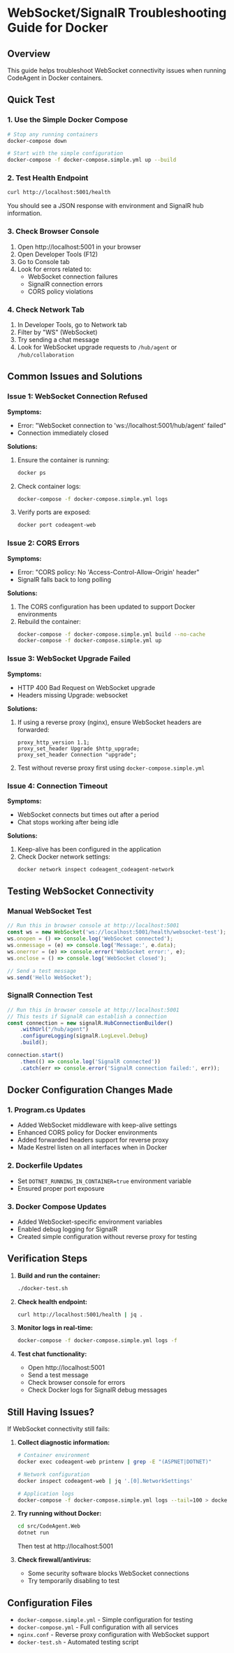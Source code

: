 # WebSocket/SignalR Troubleshooting Guide for Docker

## Overview
This guide helps troubleshoot WebSocket connectivity issues when running CodeAgent in Docker containers.

## Quick Test

### 1. Use the Simple Docker Compose
```bash
# Stop any running containers
docker-compose down

# Start with the simple configuration
docker-compose -f docker-compose.simple.yml up --build
```

### 2. Test Health Endpoint
```bash
curl http://localhost:5001/health
```

You should see a JSON response with environment and SignalR hub information.

### 3. Check Browser Console
1. Open http://localhost:5001 in your browser
2. Open Developer Tools (F12)
3. Go to Console tab
4. Look for errors related to:
   - WebSocket connection failures
   - SignalR connection errors
   - CORS policy violations

### 4. Check Network Tab
1. In Developer Tools, go to Network tab
2. Filter by "WS" (WebSocket)
3. Try sending a chat message
4. Look for WebSocket upgrade requests to `/hub/agent` or `/hub/collaboration`

## Common Issues and Solutions

### Issue 1: WebSocket Connection Refused

**Symptoms:**
- Error: "WebSocket connection to 'ws://localhost:5001/hub/agent' failed"
- Connection immediately closed

**Solutions:**
1. Ensure the container is running:
   ```bash
   docker ps
   ```

2. Check container logs:
   ```bash
   docker-compose -f docker-compose.simple.yml logs
   ```

3. Verify ports are exposed:
   ```bash
   docker port codeagent-web
   ```

### Issue 2: CORS Errors

**Symptoms:**
- Error: "CORS policy: No 'Access-Control-Allow-Origin' header"
- SignalR falls back to long polling

**Solutions:**
1. The CORS configuration has been updated to support Docker environments
2. Rebuild the container:
   ```bash
   docker-compose -f docker-compose.simple.yml build --no-cache
   docker-compose -f docker-compose.simple.yml up
   ```

### Issue 3: WebSocket Upgrade Failed

**Symptoms:**
- HTTP 400 Bad Request on WebSocket upgrade
- Headers missing Upgrade: websocket

**Solutions:**
1. If using a reverse proxy (nginx), ensure WebSocket headers are forwarded:
   ```nginx
   proxy_http_version 1.1;
   proxy_set_header Upgrade $http_upgrade;
   proxy_set_header Connection "upgrade";
   ```

2. Test without reverse proxy first using `docker-compose.simple.yml`

### Issue 4: Connection Timeout

**Symptoms:**
- WebSocket connects but times out after a period
- Chat stops working after being idle

**Solutions:**
1. Keep-alive has been configured in the application
2. Check Docker network settings:
   ```bash
   docker network inspect codeagent_codeagent-network
   ```

## Testing WebSocket Connectivity

### Manual WebSocket Test
```javascript
// Run this in browser console at http://localhost:5001
const ws = new WebSocket('ws://localhost:5001/health/websocket-test');
ws.onopen = () => console.log('WebSocket connected');
ws.onmessage = (e) => console.log('Message:', e.data);
ws.onerror = (e) => console.error('WebSocket error:', e);
ws.onclose = () => console.log('WebSocket closed');

// Send a test message
ws.send('Hello WebSocket');
```

### SignalR Connection Test
```javascript
// Run this in browser console at http://localhost:5001
// This tests if SignalR can establish a connection
const connection = new signalR.HubConnectionBuilder()
    .withUrl("/hub/agent")
    .configureLogging(signalR.LogLevel.Debug)
    .build();

connection.start()
    .then(() => console.log('SignalR connected'))
    .catch(err => console.error('SignalR connection failed:', err));
```

## Docker Configuration Changes Made

### 1. Program.cs Updates
- Added WebSocket middleware with keep-alive settings
- Enhanced CORS policy for Docker environments
- Added forwarded headers support for reverse proxy
- Made Kestrel listen on all interfaces when in Docker

### 2. Dockerfile Updates
- Set `DOTNET_RUNNING_IN_CONTAINER=true` environment variable
- Ensured proper port exposure

### 3. Docker Compose Updates
- Added WebSocket-specific environment variables
- Enabled debug logging for SignalR
- Created simple configuration without reverse proxy for testing

## Verification Steps

1. **Build and run the container:**
   ```bash
   ./docker-test.sh
   ```

2. **Check health endpoint:**
   ```bash
   curl http://localhost:5001/health | jq .
   ```

3. **Monitor logs in real-time:**
   ```bash
   docker-compose -f docker-compose.simple.yml logs -f
   ```

4. **Test chat functionality:**
   - Open http://localhost:5001
   - Send a test message
   - Check browser console for errors
   - Check Docker logs for SignalR debug messages

## Still Having Issues?

If WebSocket connectivity still fails:

1. **Collect diagnostic information:**
   ```bash
   # Container environment
   docker exec codeagent-web printenv | grep -E "(ASPNET|DOTNET)"
   
   # Network configuration
   docker inspect codeagent-web | jq '.[0].NetworkSettings'
   
   # Application logs
   docker-compose -f docker-compose.simple.yml logs --tail=100 > docker-logs.txt
   ```

2. **Try running without Docker:**
   ```bash
   cd src/CodeAgent.Web
   dotnet run
   ```
   Then test at http://localhost:5001

3. **Check firewall/antivirus:**
   - Some security software blocks WebSocket connections
   - Try temporarily disabling to test

## Configuration Files

- `docker-compose.simple.yml` - Simple configuration for testing
- `docker-compose.yml` - Full configuration with all services
- `nginx.conf` - Reverse proxy configuration with WebSocket support
- `docker-test.sh` - Automated testing script